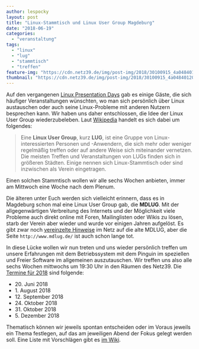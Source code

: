 ```yaml
---
author: lespocky
layout: post
title: "Linux-Stammtisch und Linux User Group Magdeburg"
date: "2018-06-19"
categories: 
  - "veranstaltung"
tags: 
  - "linux"
  - "lug"
  - "stammtisch"
  - "treffen"
feature-img: "https://cdn.netz39.de/img/post-img/2018/30100915_4a04840120_o.jpg"
thumbnail: "https://cdn.netz39.de/img/post-img/2018/30100915_4a04840120_o.jpg"
---
```


Auf den vergangenen [Linux Presentation Days](http://www.netz39.de/2018/linux-presentation-day-am-2018-04-21/) gab es einige Gäste, die sich häufiger Veranstaltungen wünschten, wo man sich persönlich über Linux austauschen oder auch seine Linux-Probleme mit anderen Nutzern besprechen kann. Wir haben uns daher entschlossen, die Idee der Linux User Group wiederzubeleben. Laut [Wikipedia](https://de.wikipedia.org/wiki/Linux_User_Group) handelt es sich dabei um folgendes:

> Eine **Linux User Group**, kurz **LUG**, ist eine Gruppe von Linux-interessierten Personen und -Anwendern, die sich mehr oder weniger regelmäßig treffen oder auf andere Weise sich miteinander vernetzen. Die meisten Treffen und Veranstaltungen von LUGs finden sich in größeren Städten. Einige nennen sich Linux-Stammtisch oder sind inzwischen als Verein eingetragen.

Einen solchen Stammtisch wollen wir alle sechs Wochen anbieten, immer am Mittwoch eine Woche nach dem Plenum.

Die älteren unter Euch werden sich vielleicht erinnern, dass es in Magdeburg schon mal eine Linux User Group gab, die **MDLUG**. Mit der allgegenwärtigen Verbreitung des Internets und der Möglichkeit viele Probleme auch direkt online mit Foren, Mailinglisten oder Wikis zu lösen, starb der Verein aber wieder und wurde vor einigen Jahren aufgelöst. Es gibt zwar noch [vereinzelte Hinweise](https://linuxwiki.de/LugsInSachsenanhalt) im Netz auf die alte MDLUG, aber die Seite `http://www.mdlug.de/` ist auch schon lange tot.

In diese Lücke wollen wir nun treten und uns wieder persönlich treffen um unsere Erfahrungen mit dem Betriebssystem mit dem Pinguin im speziellen und Freier Software im allgemeinen auszutauschen. Wir treffen uns also alle sechs Wochen mittwochs um 19:30 Uhr in den Räumen des Netz39. Die [Termine für 2018](http://www.netz39.de/events/event/linux-user-group/) sind folgende:

- 20\. Juni 2018
- 1\. August 2018
- 12\. September 2018
- 24\. Oktober 2018
- 31\. Oktober 2018
- 5\. Dezember 2018

Thematisch können wir jeweils spontan entscheiden oder im Voraus jeweils ein Thema festlegen, auf das am jeweiligen Abend der Fokus gelegt werden soll. Eine Liste mit Vorschlägen gibt es [im Wiki](http://www.netz39.de/wiki/projects:2018:lu-stammtisch).
